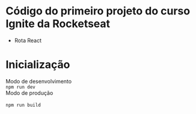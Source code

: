 # Código do primeiro projeto do curso Ignite da Rocketseat

- Rota React

# Inicialização

Modo de desenvolvimento<br>
```npm run dev```<br>
Modo de produção<br><br>
```npm run build```